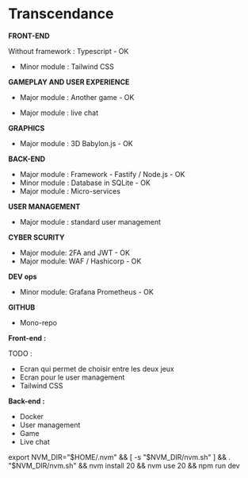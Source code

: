 # Transcendance

**FRONT-END**

Without framework : Typescript - OK

- Minor module : Tailwind CSS

**GAMEPLAY AND USER EXPERIENCE**

- Major module : Another game - OK

- Major module : live chat

**GRAPHICS**

- Major module : 3D Babylon.js - OK

**BACK-END**

- Major module : Framework - Fastify / Node.js - OK
- Minor module : Database in SQLite - OK
- Major module : Micro-services

**USER MANAGEMENT**

- Major module : standard user management

**CYBER SCURITY**
- Major module: 2FA and JWT - OK
- Major module: WAF / Hashicorp - OK

**DEV ops**
- Minor module: Grafana Prometheus - OK

**GITHUB**

- Mono-repo

**Front-end :** 

TODO : 
- Ecran qui permet de choisir entre les deux jeux
- Ecran pour le user management
- Tailwind CSS

**Back-end :** 

- Docker
- User management
- Game
- Live chat

export NVM_DIR="$HOME/.nvm" &&
[ -s "$NVM_DIR/nvm.sh" ] && . "$NVM_DIR/nvm.sh" &&
nvm install 20 &&
nvm use 20 &&
npm run dev